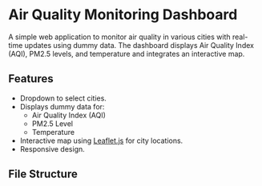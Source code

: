 # Air Quality Monitoring Dashboard

A simple web application to monitor air quality in various cities with real-time updates using dummy data. The dashboard displays Air Quality Index (AQI), PM2.5 levels, and temperature and integrates an interactive map.

## Features

- Dropdown to select cities.
- Displays dummy data for:
  - Air Quality Index (AQI)
  - PM2.5 Level
  - Temperature
- Interactive map using [Leaflet.js](https://leafletjs.com/) for city locations.
- Responsive design.

## File Structure

